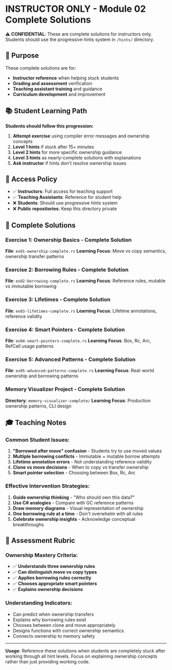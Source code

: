 # INSTRUCTOR ONLY - Module 02 Complete Solutions

⚠️ **CONFIDENTIAL**: These are complete solutions for instructors only. Students should use the progressive hints system in `/hints/` directory.

## 🎯 Purpose

These complete solutions are for:
- **Instructor reference** when helping stuck students
- **Grading and assessment** verification  
- **Teaching assistant training** and guidance
- **Curriculum development** and improvement

## 📚 Student Learning Path

**Students should follow this progression:**
1. **Attempt exercise** using compiler error messages and ownership concepts
2. **Level 1 hints** if stuck after 15+ minutes
3. **Level 2 hints** for more specific ownership guidance
4. **Level 3 hints** as nearly-complete solutions with explanations
5. **Ask instructor** if hints don't resolve ownership issues

## 🔐 Access Policy

- ✅ **Instructors**: Full access for teaching support
- ✅ **Teaching Assistants**: Reference for student help
- ❌ **Students**: Should use progressive hints system
- ❌ **Public repositories**: Keep this directory private

## 📁 Complete Solutions

### Exercise 1: Ownership Basics - Complete Solution
**File**: `ex01-ownership-complete.rs`
**Learning Focus**: Move vs copy semantics, ownership transfer patterns

### Exercise 2: Borrowing Rules - Complete Solution  
**File**: `ex02-borrowing-complete.rs`
**Learning Focus**: Reference rules, mutable vs immutable borrowing

### Exercise 3: Lifetimes - Complete Solution
**File**: `ex03-lifetimes-complete.rs`
**Learning Focus**: Lifetime annotations, reference validity

### Exercise 4: Smart Pointers - Complete Solution
**File**: `ex04-smart-pointers-complete.rs`
**Learning Focus**: Box, Rc, Arc, RefCell usage patterns

### Exercise 5: Advanced Patterns - Complete Solution
**File**: `ex05-advanced-patterns-complete.rs`
**Learning Focus**: Real-world ownership and borrowing patterns

### Memory Visualizer Project - Complete Solution
**Directory**: `memory-visualizer-complete/`
**Learning Focus**: Production ownership patterns, CLI design

## 🎓 Teaching Notes

### Common Student Issues:
1. **"Borrowed after move" confusion** - Students try to use moved values
2. **Multiple borrowing conflicts** - Immutable + mutable borrow attempts
3. **Lifetime annotation errors** - Not understanding reference validity
4. **Clone vs move decisions** - When to copy vs transfer ownership
5. **Smart pointer selection** - Choosing between Box, Rc, Arc

### Effective Intervention Strategies:
1. **Guide ownership thinking** - "Who should own this data?"
2. **Use C# analogies** - Compare with GC reference patterns
3. **Draw memory diagrams** - Visual representation of ownership
4. **One borrowing rule at a time** - Don't overwhelm with all rules
5. **Celebrate ownership insights** - Acknowledge conceptual breakthroughs

## 🔧 Assessment Rubric

### Ownership Mastery Criteria:
- ✅ **Understands three ownership rules**
- ✅ **Can distinguish move vs copy types**
- ✅ **Applies borrowing rules correctly**
- ✅ **Chooses appropriate smart pointers**
- ✅ **Explains ownership decisions**

### Understanding Indicators:
- Can predict when ownership transfers
- Explains why borrowing rules exist
- Chooses between clone and move appropriately
- Designs functions with correct ownership semantics
- Connects ownership to memory safety

---

**Usage**: Reference these solutions when students are completely stuck after working through all hint levels. Focus on explaining ownership concepts rather than just providing working code.
